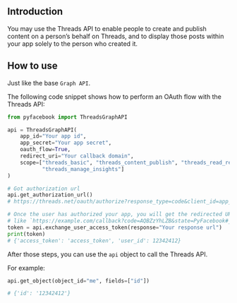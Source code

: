 ## Introduction

You may use the Threads API to enable people to create and publish content on a person’s behalf on Threads, and to
display those posts within your app solely to the person who created it.

## How to use

Just like the base `Graph API`.

The following code snippet shows how to perform an OAuth flow with the Threads API:

```python
from pyfacebook import ThreadsGraphAPI

api = ThreadsGraphAPI(
    app_id="Your app id",
    app_secret="Your app secret",
    oauth_flow=True,
    redirect_uri="Your callback domain",
    scope=["threads_basic", "threads_content_publish", "threads_read_replies", "threads_manage_replies",
           "threads_manage_insights"]
)

# Got authorization url
api.get_authorization_url()
# https://threads.net/oauth/authorize?response_type=code&client_id=app_id&redirect_uri=https%3A%2F%2Fexample.com%2Fcallback&scope=threads_basic%2Cthreads_content_publish%2Cthreads_read_replies%2Cthreads_manage_replies%2Cthreads_manage_insights&state=PyFacebook

# Once the user has authorized your app, you will get the redirected URL.
# like `https://example.com/callback?code=AQBZzYhLZB&state=PyFacebook#_`
token = api.exchange_user_access_token(response="Your response url")
print(token)
# {'access_token': 'access_token', 'user_id': 12342412}
```

After those steps, you can use the `api` object to call the Threads API.

For example:

```python
api.get_object(object_id="me", fields=["id"])

# {'id': '12342412'}
```
